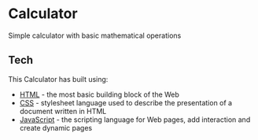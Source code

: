 # Calculator

Simple calculator with basic mathematical operations

## Tech

This Calculator has built using:

- [HTML](https://developer.mozilla.org/en-US/docs/Web/HTML) - the most basic building block of the Web
- [CSS](https://developer.mozilla.org/en-US/docs/Web/CSS) -  stylesheet language used to describe the presentation of a document written in HTML
- [JavaScript](https://developer.mozilla.org/en-US/docs/Web/javascript) -  the scripting language for Web pages, add interaction and create dynamic pages
